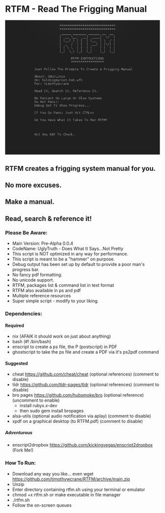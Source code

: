# RTFM - Read The Frigging Manual
 ![RTFM](https://github.com/timothywcrane/RTFM/blob/main/rtfm_instructions.png?raw=true)

## RTFM creates a frigging system manual for you.

## No more excuses. 

## Make a manual. 

## Read, search & reference it!

### Please Be Aware:

* Main Version: Pre-Alpha 0.0.4
* CodeName: UglyTruth  - Does What It Says...Not Pretty
* This script is NOT optimized in any way for performance. 
* This script is meant to be a "hammer" on purpose.
* Debug output has been set up by default to provide a poor man's progress bar. 
* No fancy pdf formatting.
* No unicode support.
* RTFM, packages list & command list in text format
* RTFM also available in ps and pdf
* Multiple reference resources
* Super simple script - modify to your liking.

### Dependencies:

#### Required
  
* nix (AFAIK it should work on just about anything)
* bash (#! /bin/bash)
* enscript to create a ps file, the P (postscript) in PDF
* ghostscript to take the ps file and create a PDF via it's ps2pdf command

#### Suggested
  
* cheat https://github.com/cheat/cheat (optional references) (comment to disable)
* tldr https://github.com/tldr-pages/tldr (optional references) (comment to disable)
* bro pages https://github.com/hubsmoke/bro (optional reference) (uncomment to enable)
    * install rubyx.x-dev
    * then sudo gem install bropages
* alsa-utils (optional audio notification via aplay) (comment to disable) 
* xpdf on a graphical desktop (to RTFM.pdf) (comment to disable) 
 
 ##### Adventurous
 
   * enscript2dropbox https://github.com/kickingvegas/enscript2dropbox (Fork Me!)
   
### How To Run:
 
* Download any way you like... even wget https://github.com/timothywcrane/RTFM/archive/main.zip 
* Unzip
* Enter directory containing rtfm.sh using your terminal or emulator
* chmod +x rtfm.sh or make executable in file manager
* ./rtfm.sh
* Follow the on-screen queues
